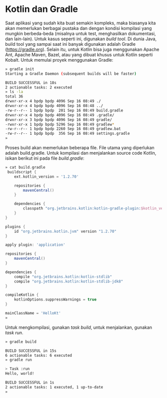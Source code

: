 # Kotlin dan Gradle

Saat aplikasi yang sudah kita buat semakin kompleks, maka biasanya kita akan memerlukan berbagai pustaka dan dengan kondisi kompilasi yang mungkin berbeda-beda (misalnya untuk test, menghasilkan dokumentasi, dan lain-lain). Untuk kasus seperti ini, digunakan *build tool*. Di dunia Java, build tool yang sampai saat ini banyak digunakan adalah Gradle (https://gradle.org). Selain itu, untuk Kotlin bisa juga menggunakan Apache Ant, Apache Maven, Bazel, atau yang dibuat khusus untuk Kotlin seperti Kobalt. Untuk memulai proyek menggunakan Gradle:

```bash
» gradle init
Starting a Gradle Daemon (subsequent builds will be faster)

BUILD SUCCESSFUL in 18s
2 actionable tasks: 2 executed
» ls -la
total 36
drwxr-xr-x 4 bpdp bpdp 4096 Sep 16 08:49 ./
drwxr-xr-x 4 bpdp bpdp 4096 Sep 16 08:48 ../
-rw-r--r-- 1 bpdp bpdp  201 Sep 16 08:49 build.gradle
drwxr-xr-x 4 bpdp bpdp 4096 Sep 16 08:49 .gradle/
drwxr-xr-x 3 bpdp bpdp 4096 Sep 16 08:49 gradle/
-rwxr-xr-x 1 bpdp bpdp 5296 Sep 16 08:49 gradlew*
-rw-r--r-- 1 bpdp bpdp 2260 Sep 16 08:49 gradlew.bat
-rw-r--r-- 1 bpdp bpdp  356 Sep 16 08:49 settings.gradle
»
```

Proses build akan memerlukan beberapa file. File utama yang diperlukan adalah build.gradle. Untuk kompilasi dan menjalankan source code Kotlin, isikan berikut ini pada file *build.gradle*:

```groovy
» cat build.gradle
 buildscript {
    ext.kotlin_version = '1.2.70'

    repositories {
        mavenCentral()
    }

    dependencies {
        classpath "org.jetbrains.kotlin:kotlin-gradle-plugin:$kotlin_version"
    }
}

plugins {
    id "org.jetbrains.kotlin.jvm" version "1.2.70"
}

apply plugin: 'application'

repositories {
    mavenCentral()
}

dependencies {
    compile "org.jetbrains.kotlin:kotlin-stdlib"
    compile "org.jetbrains.kotlin:kotlin-stdlib-jdk8"
}

compileKotlin {
    kotlinOptions.suppressWarnings = true
}

mainClassName = 'HelloKt'
»
```

Untuk mengkompilasi, gunakan *task build*, untuk menjalankan, gunakan *task run*.

```bash
» gradle build

BUILD SUCCESSFUL in 15s
6 actionable tasks: 6 executed
» gradle run

> Task :run
Hello, world!

BUILD SUCCESSFUL in 1s
2 actionable tasks: 1 executed, 1 up-to-date
»
```

